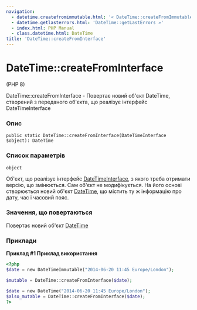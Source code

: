 ```yaml
---
navigation:
  - datetime.createfromimmutable.html: '« DateTime::createFromImmutable'
  - datetime.getlasterrors.html: 'DateTime::getLastErrors »'
  - index.html: PHP Manual
  - class.datetime.html: DateTime
title: 'DateTime::createFromInterface'
---
```

# DateTime::createFromInterface

(PHP 8)

DateTime::createFromInterface - Повертає новий об'єкт DateTime, створений з переданого об'єкта, що реалізує інтерфейс DateTimeInterface

### Опис

```methodsynopsis
public static DateTime::createFromInterface(DateTimeInterface $object): DateTime
```

### Список параметрів

`object`

Об'єкт, що реалізує інтерфейс [DateTimeInterface](class.datetimeinterface.html), з якого треба отримати версію, що змінюється. Сам об'єкт не модифікується. На його основі створюється новий об'єкт [DateTime](class.datetime.html), що містить ту ж інформацію про дату, час і часовий пояс.

### Значення, що повертаються

Повертає новий об'єкт [DateTime](class.datetime.html)

### Приклади

**Приклад #1 Приклад використання**

```php
<?php
$date = new DateTimeImmutable("2014-06-20 11:45 Europe/London");

$mutable = DateTime::createFromInterface($date);

$date = new DateTime("2014-06-20 11:45 Europe/London");
$also_mutable = DateTime::createFromInterface($date);
?>
```
